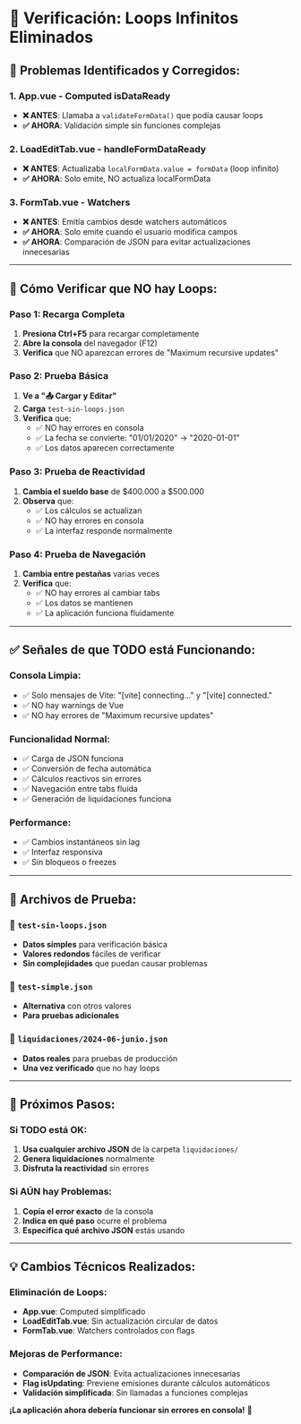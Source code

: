 # 🔧 Verificación: Loops Infinitos Eliminados

## 🚨 **Problemas Identificados y Corregidos:**

### **1. App.vue - Computed isDataReady**
- **❌ ANTES**: Llamaba a `validateFormData()` que podía causar loops
- **✅ AHORA**: Validación simple sin funciones complejas

### **2. LoadEditTab.vue - handleFormDataReady**
- **❌ ANTES**: Actualizaba `localFormData.value = formData` (loop infinito)
- **✅ AHORA**: Solo emite, NO actualiza localFormData

### **3. FormTab.vue - Watchers**
- **❌ ANTES**: Emitía cambios desde watchers automáticos
- **✅ AHORA**: Solo emite cuando el usuario modifica campos
- **✅ AHORA**: Comparación de JSON para evitar actualizaciones innecesarias

---

## 🧪 **Cómo Verificar que NO hay Loops:**

### **Paso 1: Recarga Completa**
1. **Presiona Ctrl+F5** para recargar completamente
2. **Abre la consola** del navegador (F12)
3. **Verifica** que NO aparezcan errores de "Maximum recursive updates"

### **Paso 2: Prueba Básica**
1. **Ve a "📤 Cargar y Editar"**
2. **Carga** `test-sin-loops.json`
3. **Verifica** que:
   - ✅ NO hay errores en consola
   - ✅ La fecha se convierte: "01/01/2020" → "2020-01-01"
   - ✅ Los datos aparecen correctamente

### **Paso 3: Prueba de Reactividad**
1. **Cambia el sueldo base** de $400.000 a $500.000
2. **Observa** que:
   - ✅ Los cálculos se actualizan
   - ✅ NO hay errores en consola
   - ✅ La interfaz responde normalmente

### **Paso 4: Prueba de Navegación**
1. **Cambia entre pestañas** varias veces
2. **Verifica** que:
   - ✅ NO hay errores al cambiar tabs
   - ✅ Los datos se mantienen
   - ✅ La aplicación funciona fluidamente

---

## ✅ **Señales de que TODO está Funcionando:**

### **Consola Limpia:**
- ✅ Solo mensajes de Vite: "[vite] connecting..." y "[vite] connected."
- ✅ NO hay warnings de Vue
- ✅ NO hay errores de "Maximum recursive updates"

### **Funcionalidad Normal:**
- ✅ Carga de JSON funciona
- ✅ Conversión de fecha automática
- ✅ Cálculos reactivos sin errores
- ✅ Navegación entre tabs fluida
- ✅ Generación de liquidaciones funciona

### **Performance:**
- ✅ Cambios instantáneos sin lag
- ✅ Interfaz responsiva
- ✅ Sin bloqueos o freezes

---

## 🎯 **Archivos de Prueba:**

### **📄 `test-sin-loops.json`**
- **Datos simples** para verificación básica
- **Valores redondos** fáciles de verificar
- **Sin complejidades** que puedan causar problemas

### **📄 `test-simple.json`**
- **Alternativa** con otros valores
- **Para pruebas adicionales**

### **📄 `liquidaciones/2024-06-junio.json`**
- **Datos reales** para pruebas de producción
- **Una vez verificado** que no hay loops

---

## 🚀 **Próximos Pasos:**

### **Si TODO está OK:**
1. **Usa cualquier archivo JSON** de la carpeta `liquidaciones/`
2. **Genera liquidaciones** normalmente
3. **Disfruta la reactividad** sin errores

### **Si AÚN hay Problemas:**
1. **Copia el error exacto** de la consola
2. **Indica en qué paso** ocurre el problema
3. **Especifica qué archivo JSON** estás usando

---

## 💡 **Cambios Técnicos Realizados:**

### **Eliminación de Loops:**
- **App.vue**: Computed simplificado
- **LoadEditTab.vue**: Sin actualización circular de datos
- **FormTab.vue**: Watchers controlados con flags

### **Mejoras de Performance:**
- **Comparación de JSON**: Evita actualizaciones innecesarias
- **Flag isUpdating**: Previene emisiones durante cálculos automáticos
- **Validación simplificada**: Sin llamadas a funciones complejas

**¡La aplicación ahora debería funcionar sin errores en consola!** 🎉
